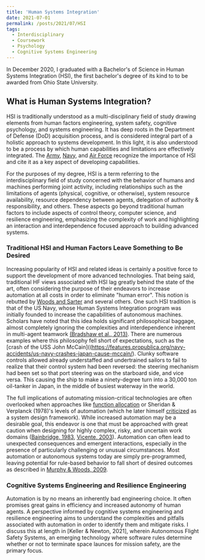 ```yaml
---
title: 'Human Systems Integration'
date: 2021-07-01
permalink: /posts/2021/07/HSI
tags:
  - Interdisciplinary
  - Coursework
  - Psychology
  - Cognitive Systems Engineering
---
```




In December 2020, I graduated with a Bachelor's of Science in Human Systems Integration (HSI), the first bachelor's degree of its kind to to be awarded from Ohio State University.


## What is Human Systems Integration?
HSI is traditionally understood as a multi-disciplinary field of study drawing elements from human factors engineering, system safety, cognitive psychology, and systems engineering. It has deep roots in the Department of Defense (DoD) acquisition process, and is considered integral part of a holistic approach to systems development. In this light, it is also understood to be a process by which human capabilities and limitations are effectively integrated. The [Army](https://www.acqnotes.com/Attachments/HSI%20and%20ESOH%20Handbook%20for%20Pre%20MS%20A%20JCIDS%20and%20AoA%20Activities.pdf?_ga=2.130816399.1695205953.1625250278-595137530.1625250278), [Navy](https://nps.edu/documents/104395560/0/hsi_Masters_brochure_web_150427.pdf/42354142-4937-4155-a2f2-4346589438ff?t=1446069280000), and [Air Force](https://www.acqnotes.com/Attachments/Air%20Force%20Human%20System%20Integration%20Handbook.pdf?_ga=2.138026672.1695205953.1625250278-595137530.1625250278) recognize the importance of HSI and cite it as a key aspect of developing capabilities.


For the purposes of my degree, HSI is a term referring to the interdisciplinary field of study concerned with the behavior of humans and machines performing joint activity, including relationships such as the limitations of agents (physical, cognitive, or otherwise), system resource availability, resource dependency between agents, delegation of authority & responsibility, and others. These aspects go beyond traditional human factors to include aspects of control theory, computer science, and resilience engineering, emphasizing the complexity of work and highlighting an interaction and interdependence focused approach to building advanced systems.


### Traditional HSI and Human Factors Leave Something to Be Desired
Increasing popularity of HSI and related ideas is certainly a positive force to support the development of more advanced technologies. That being said, traditional HF views associated with HSI lag greatly behind the state of the art, often considering the purpose of their endeavors to increase automation at all costs in order to eliminate "human error". This notion is rebutted by [Woods and Sarter](https://apps.dtic.mil/sti/pdfs/ADA492127.pdf) and several others. One such HSI tradition is that of the US Navy, whose Human Systems Integration program was initially founded to increase the capabilities of autonomous machines. Scholars have noted that this idea holds significant philosophical baggage, almost completely ignoring the complexities and interdependence inherent in multi-agent teamwork [(Bradshaw et al., 2013)](https://www.researchgate.net/publication/260304859_The_Seven_Deadly_Myths_of_Autonomous_Systems). There are numerous examples where this philosophy fell short of expectations, such as the [crash of the USS John McCain]((https://features.propublica.org/navy-accidents/us-navy-crashes-japan-cause-mccain/). Clunky software controls allowed already understaffed and undertrained sailors to fail to realize that their control system had been reversed: the steering mechanism had been set so that port steering was on the starboard side, and vice versa. This causing the ship to make a ninety-degree turn into a 30,000 ton oil-tanker in Japan, in the middle of busiest waterway in the world. 


The full implications of automating mission-critical technologies are often overlooked when approaches like [function allocation](https://cyberleninka.org/article/n/1169062.pdf) or Sheridan & Verplanck (1978)'s levels of automation (which he later himself [criticized](https://journals.sagepub.com/doi/full/10.1177/1555343417724964) as a system design framework). While increased automation may be a desirable goal, this endeavor is one that must be approached with great caution when designing for highly complex, risky, and uncertain work domains ([Bainbridge, 1983](https://ckrybus.com/static/papers/Bainbridge_1983_Automatica.pdf), [Vicente, 2003](https://qualitysafety.bmj.com/content/qhc/12/4/291.full.pdf)). Automation can often lead to unexpected consequences and emergent interactions, especially in the presence of particularly challenging or unusual circumstances. Most automation or autonomous systems today are simply pre-programmed, leaving potential for rule-based behavior to fall short of desired outcomes as described in [Murphy & Woods, 2009](http://www.inf.ufrgs.br/~prestes/Courses/Robotics/beyond%20asimov.pdf). 


### Cognitive Systems Engineering and Resilience Engineering
Automation is by no means an inherently bad engineering choice. It often promises great gains in efficiency and increased autonomy of human agents. A perspective informed by cognitive systems engineering and resilience engineering aims to understand the complexities and pitfalls associated with automation in order to identify them and mitigate risks. I discuss this at length in [Keller & Newton, 2021], wherein Autonomous Flight Safety Systems, an emerging technology where software rules determine whether or not to terminate space launces for mission safety, are the primary focus. 
